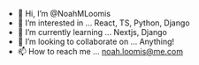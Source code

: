 - 👋 Hi, I’m @NoahMLoomis
- 👀 I’m interested in ... React, TS, Python, Django
- 🌱 I’m currently learning ... Nextjs, Django
- 💞️ I’m looking to collaborate on ... Anything!
- 📫 How to reach me ... noah.loomis@me.com

<!---
NoahMLoomis/NoahMLoomis is a ✨ special ✨ repository because its `README.md` (this file) appears on your GitHub profile.
You can click the Preview link to take a look at your changes.
--->

